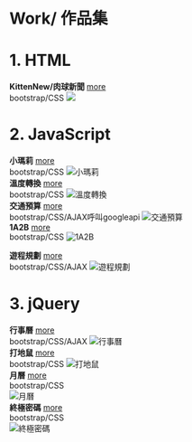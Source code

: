 # Work/ 作品集

# 1. HTML

**KittenNew/肉球新聞**  [more](https://loislin.azurewebsites.net/)  
bootstrap/CSS
![](./images/home-images/肉球新聞.png)
# 2. JavaScript
 <!-- **溫度轉換**  
       bootstrap/CSS
    ![](./images/home-images/__溫度轉換.png "溫度轉換") -->
  **小瑪莉**  [more](https://github.com/LoisOUO/2018-BuildSchool-Front-End/tree/master/JavaScript/JS_Hackathon_TurntableGame)  
  bootstrap/CSS
![](./images/home-images/image-1-3.png "小瑪莉")  
 **溫度轉換**  [more]()  
      bootstrap/CSS
![](./images/home-images/image-2-3.png "溫度轉換")  
**交通預算**  [more]()  
      bootstrap/CSS/AJAX呼叫googleapi
![](./images/home-images/image-2-4.png "交通預算")  
 **1A2B**  [more]()  
 bootstrap/CSS 
![](./images/home-images/image-2-5.png "1A2B")  

   **遊程規劃**  [more](https://github.com/LoisOUO/2018-BuildSchool-Front-End/tree/master/JavaScript/TravelPlan)  
bootstrap/CSS/AJAX
![](./images/home-images/image-1-4.png "遊程規劃")  
# 3. jQuery
**行事曆**  [more]()  
bootstrap/CSS/AJAX
![](./images/home-images/image-1-1.png "行事曆")  
    **打地鼠**  [more]()  
bootstrap/CSS
![](./images/home-images/image-1-2.png "打地鼠")  
  **月曆**  [more](https://github.com/LoisOUO/2018-BuildSchool-Front-End/tree/master/jQuery/Calendar)  
  bootstrap/CSS   
![](./images/home-images/image-2-1.png "月曆")  
**終極密碼**  [more](https://github.com/LoisOUO/2018-BuildSchool-Front-End/tree/master/JavaScript/GuessNumber)  
bootstrap/CSS  
   ![](./images/home-images/image-2-2.png "終極密碼")  




